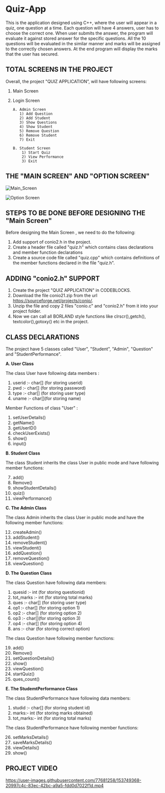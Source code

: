 # Quiz-App
This is the application designed using C++, where the user will appear in a quiz, one question at a time. Each question will have 4 answers, user has to choose the correct one. When user submits the answer, the program will evaluate it against stored answer for the specific questions. All the 10 questions will be evaluated in the similar manner and marks will be assigned to the correctly chosen answers. At the end program will display the marks that the user has secured. 

## TOTAL SCREENS IN THE PROJECT
Overall, the project "QUIZ APPLICATION”, will have following screens:
1. Main Screen
2. Login Screen
         
       A. Admin Screen
          1) Add Question
          2) Add Student
          3) Show Questions
          4) Show Student
          5) Remove Question
          6) Remove Student
          7) Exit
    
       B. Student Screen
           1) Start Quiz
           2) View Performance
           3) Exit
           
## THE "MAIN SCREEN" AND "OPTION SCREEN"
![Main_Screen](https://user-images.githubusercontent.com/77681258/153747946-0bd3ab04-70da-49b6-9c87-6d9d7a37a532.jpg)

![Option Screen](https://user-images.githubusercontent.com/77681258/153747950-0052e679-79f2-4cae-ba08-f94a7a76d77a.jpg)

## STEPS TO BE DONE BEFORE DESIGNING THE "Main Screen"

Before designing the Main Screen , we need to do the following:
1. Add support of conio2.h in the project.
2. Create a header file called "quiz.h" which contains class declarations and member function declarations
3. Create a source code file called "quiz.cpp" which contains definitions of the member functions declared in the file "quiz.h". 

## ADDING "conio2.h" SUPPORT
1. Create the project "QUIZ APPLICATION" in CODEBLOCKS.
2. Download the file conio21.zip from the url https://sourceforge.net/projects/conio/.
3. Unzip the file and copy 2 files "conio.c" and "conio2.h" from it into your project folder.
4. Now we can call all BORLAND style functions like clrscr(),getch(), textcolor(),gotoxy() etc in the project.

## CLASS DECLARATIONS
The project have 5 classes called "User", "Student", "Admin", "Question" and  "StudentPerformance".

**A. User Class**

The class User have following data members :
1. userid :- char[] (for storing userid)
2. pwd :- char[] (for storing password)
3. type :- char[] (for storing user type)
4. uname :- char[](for storing name)

Member Functions of class "User" :
1) setUserDetails()
2) getName()
3) getUserID()
4) checkUserExists()
5) show()
6) input()

**B. Student Class**

The class Student inherits the class User in public mode and have following member functions:

7) add()
8) Remove()
9) showStudentDetails()
10) quiz()
11) viewPerformance()

**C. The Admin Class**

The class Admin inherits the class User in public mode and have the following member functions:

12) createAdmin()
13) addStudent()
14) removeStudent()
15) viewStudent()
16) addQuestion()
17) removeQuestion()
18) viewQuestion()

**D. The Question Class**

The class Question have following data members:
1. quesid :- int (for storing questionid)
2. tot_marks :- int (for storing total marks)
3. ques :- char[] (for storing user type)
4. op1 :- char[] (for storing option 1)
5. op2 :- char[] (for storing option 2)
6. op3 :- char[](for storing option 3)
7. op4 :- char[] (for storing option 4)
8. ans :- char (for storing correct option)

The class Question have following member functions:

19) add()
20) Remove()
21) setQuestionDetails()
22) show()
23) viewQuestion()
24) startQuiz()
25) ques_count()

**E. The StudemtPerformance Class**

The class StudentPerformance have following data members:
1. studid :- char[] (for storing student id)
2. marks:- int (for storing marks obtained)
3. tot_marks:- int (for storing total marks)
		
The class StudentPerformance have following member functions:

26) setMarksDetails()
27) saveMarksDetails()
28) viewDetails()
29) show()

## PROJECT VIDEO

https://user-images.githubusercontent.com/77681258/153749368-20997c4c-83ec-42bc-a9a5-fdd0d7022f1d.mp4



